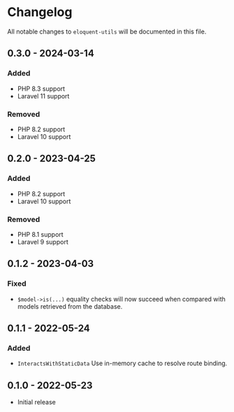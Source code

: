 # Changelog

All notable changes to `eloquent-utils` will be documented in this file.

## 0.3.0 - 2024-03-14

### Added

- PHP 8.3 support
- Laravel 11 support

### Removed

- PHP 8.2 support
- Laravel 10 support

## 0.2.0 - 2023-04-25

### Added

- PHP 8.2 support
- Laravel 10 support

### Removed

- PHP 8.1 support
- Laravel 9 support

## 0.1.2 - 2023-04-03

### Fixed

- `$model->is(...)` equality checks will now succeed when compared with models retrieved from the database.

## 0.1.1 - 2022-05-24

### Added

- `InteractsWithStaticData` Use in-memory cache to resolve route binding.

## 0.1.0 - 2022-05-23

- Initial release
